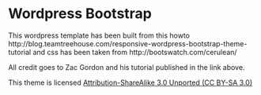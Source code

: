<h1>Wordpress Bootstrap</h1>
<p>This wordpress template has been built from this howto http://blog.teamtreehouse.com/responsive-wordpress-bootstrap-theme-tutorial 
and css has been taken from http://bootswatch.com/cerulean/
</p>

<p>
All credit goes to Zac Gordon and his tutorial published in the link above.

This theme is licensed <a href="http://creativecommons.org/licenses/by-sa/3.0/">Attribution-ShareAlike 3.0 Unported (CC BY-SA 3.0)</a>  
</p>
